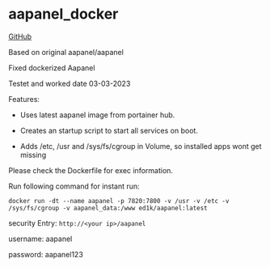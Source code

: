 # aapanel_docker
[GitHub](https://github.com/Ed1ks)


Based on original aapanel/aapanel

Fixed dockerized Aapanel

Testet and worked date 03-03-2023

Features:

* Uses latest aapanel image from portainer hub.

* Creates an startup script to start all services on boot.

* Adds /etc, /usr and /sys/fs/cgroup in Volume, so installed apps wont get missing



Please check the Dockerfile for exec information.



Run following command for instant run:

`docker run -dt --name aapanel -p 7820:7800 -v /usr -v /etc -v /sys/fs/cgroup -v aapanel_data:/www ed1k/aapanel:latest`

security Entry: `http://<your ip>/aapanel`
  
username: aapanel
  
password: aapanel123
